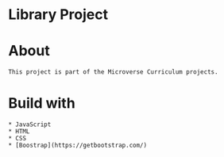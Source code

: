   <h1>
    Library Project
  </h1>
  
  # About
    This project is part of the Microverse Curriculum projects.
  
  # Build with
    * JavaScript
    * HTML
    * CSS
    * [Boostrap](https://getbootstrap.com/)

